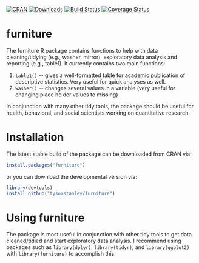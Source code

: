 [![CRAN](http://www.r-pkg.org/badges/version/furniture)](http://www.r-pkg.org/badges/version/furniture)
[![Downloads](http://cranlogs.r-pkg.org/badges/grand-total/furniture)](http://cranlogs.r-pkg.org/badges/grand-total/furniture)
[![Build Status](https://travis-ci.org/TysonStanley/furniture.svg?branch=master)](https://travis-ci.org/TysonStanley/furniture)
[![Coverage Status](https://img.shields.io/codecov/c/github/tysonstanley/furniture/master.svg)](https://codecov.io/github/tysonstanley/furniture?branch=master)

# furniture

The furniture R package contains functions to help with data cleaning/tidying (e.g., washer, mirror), exploratory data analysis and reporting (e.g., table1). It currently contains two main functions:

1. `table1()` -- gives a well-formatted table for academic publication of descriptive statistics. Very useful for quick analyses as well.
2. `washer()` -- changes several values in a variable (very useful for changing place holder values to missing)

In conjunction with many other tidy tools, the package should be useful for health, behavioral, and social scientists working on quantitative research.

# Installation

The latest stable build of the package can be downloaded from CRAN via:

```r
install.packages("furniture")
```

or you can download the developmental version via:

```r
library(devtools)
install_github("tysonstanley/furniture")
```


# Using furniture

The package is most useful in conjunction with other tidy tools to get data cleaned/tidied and start exploratory data analysis. I recommend using packages such as `library(dplyr)`, `library(tidyr)`, and `library(ggplot2)` with `library(furniture)` to accomplish this.



